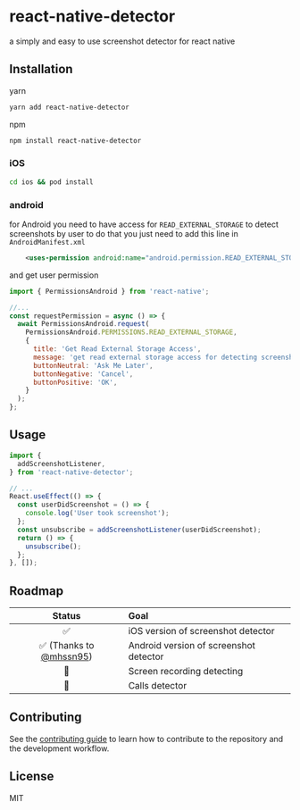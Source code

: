 # react-native-detector

a simply and easy to use screenshot detector for react native

## Installation

yarn

```sh
yarn add react-native-detector
```

npm

```sh
npm install react-native-detector
```

### iOS

```sh
cd ios && pod install
```

### android

for Android you need to have access for `READ_EXTERNAL_STORAGE` to detect screenshots by user to do that you just need to add this line in `AndroidManifest.xml`

```xml
    <uses-permission android:name="android.permission.READ_EXTERNAL_STORAGE" />
```

and get user permission

```js
import { PermissionsAndroid } from 'react-native';

//...
const requestPermission = async () => {
  await PermissionsAndroid.request(
    PermissionsAndroid.PERMISSIONS.READ_EXTERNAL_STORAGE,
    {
      title: 'Get Read External Storage Access',
      message: 'get read external storage access for detecting screenshots',
      buttonNeutral: 'Ask Me Later',
      buttonNegative: 'Cancel',
      buttonPositive: 'OK',
    }
  );
};
```

## Usage

```js
import {
  addScreenshotListener,
} from 'react-native-detector';

// ...
React.useEffect(() => {
  const userDidScreenshot = () => {
    console.log('User took screenshot');
  };
  const unsubscribe = addScreenshotListener(userDidScreenshot);
  return () => {
    unsubscribe();
  };
}, []);
```

## Roadmap

|                        Status                         | Goal                                   |
| :---------------------------------------------------: | :------------------------------------- |
|                          ✅                           | iOS version of screenshot detector     |
| ✅ (Thanks to [@mhssn95](https://github.com/mhssn95)) | Android version of screenshot detector |
|                          🚧                           | Screen recording detecting             |
|                          🚧                           | Calls detector                         |

## Contributing

See the [contributing guide](CONTRIBUTING.md) to learn how to contribute to the repository and the development workflow.

## License

MIT
